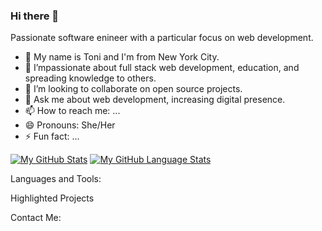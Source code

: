 ### Hi there 👋

<!--
**toniwilliams1/toniwilliams1** is a ✨ _special_ ✨ repository because its `README.md` (this file) appears on your GitHub profile.

Here are some ideas to get you started: -->
Passionate software enineer with a particular focus on web development. 
- 🔭 My name is Toni and I'm from New York City.
- 🌱 I’mpassionate about full stack web development, education, and spreading knowledge to others.
- 👯 I’m looking to collaborate on open source projects.
- 💬 Ask me about web development, increasing digital presence.
- 📫 How to reach me: ...
- 😄 Pronouns: She/Her
- ⚡ Fun fact: ...




[![My GitHub Stats](https://github-readme-stats.vercel.app/api/?username=toniwilliams1d&count_private=true&theme=tokyonight&showicons=true)]()
[![My GitHub Language Stats](https://github-readme-stats.vercel.app/api/top-langs/?username=toniwilliams1&langs_count=5&theme=tokyonight)]()

Languages and Tools:

Highlighted Projects

Contact Me:
